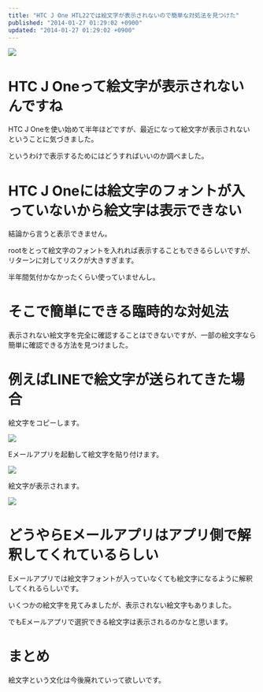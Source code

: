 ```yaml
---
title: "HTC J One HTL22では絵文字が表示されないので簡単な対処法を見つけた"
published: "2014-01-27 01:29:02 +0900"
updated: "2014-01-27 01:29:02 +0900"
---
```


![](/images/2014/1/27/emoji-1.png)

# HTC J Oneって絵文字が表示されないんですね

HTC J Oneを使い始めて半年ほどですが、最近になって絵文字が表示されないということに気づきました。

というわけで表示するためにはどうすればいいのか調べました。

# HTC J Oneには絵文字のフォントが入っていないから絵文字は表示できない

結論から言うと表示できません。

rootをとって絵文字のフォントを入れれば表示することもできるらしいですが、リターンに対してリスクが大きすぎます。

半年間気付かなかったくらい使っていませんし。

# そこで簡単にできる臨時的な対処法

表示されない絵文字を完全に確認することはできないですが、一部の絵文字なら簡単に確認できる方法を見つけました。 

# 例えばLINEで絵文字が送られてきた場合

絵文字をコピーします。

![](/images/2014/1/27/emoji-2.png)

Eメールアプリを起動して絵文字を貼り付けます。

![](/images/2014/1/27/emoji-3.png)

絵文字が表示されます。

![](/images/2014/1/27/emoji-4.png)

# どうやらEメールアプリはアプリ側で解釈してくれているらしい

Eメールアプリでは絵文字フォントが入っていなくても絵文字になるように解釈してくれるらしいです。

いくつかの絵文字を見てみましたが、表示されない絵文字もありました。

でもEメールアプリで選択できる絵文字は表示されるのかなと思います。 

# まとめ

絵文字という文化は今後廃れていって欲しいです。

